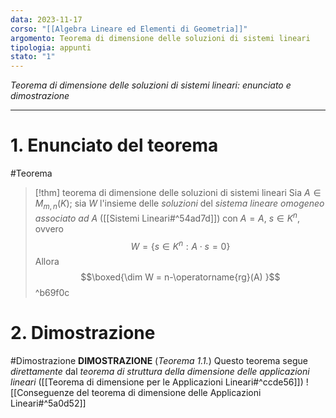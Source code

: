 ```yaml
---
data: 2023-11-17
corso: "[[Algebra Lineare ed Elementi di Geometria]]"
argomento: Teorema di dimensione delle soluzioni di sistemi lineari
tipologia: appunti
stato: "1"
---
```

*Teorema di dimensione delle soluzioni di sistemi lineari: enunciato e dimostrazione*
- - -
# 1. Enunciato del teorema
#Teorema 
> [!thm] teorema di dimensione delle soluzioni di sistemi lineari
> Sia $A \in M_{m,n}(K)$;
> sia $W$ l'insieme delle *soluzioni* del *sistema lineare omogeneo associato ad* $A$ ([[Sistemi Lineari#^54ad7d]]) con $A = A$, $s \in K^n$, ovvero
> $$W = \{s \in K^n : A \cdot s = 0\} $$
> Allora
> $$\boxed{\dim W = n-\operatorname{rg}(A) }$$
^b69f0c
# 2. Dimostrazione
#Dimostrazione 
**DIMOSTRAZIONE** (*Teorema 1.1.*)
Questo teorema segue *direttamente* dal *teorema di struttura della dimensione delle applicazioni lineari* ([[Teorema di dimensione per le Applicazioni Lineari#^ccde56]])
![[Conseguenze del teorema di dimensione delle Applicazioni Lineari#^5a0d52]]
